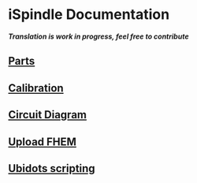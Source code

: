 # iSpindle Documentation

***Translation is work in progress, feel free to contribute***

## [Parts](Parts_en.md)

## [Calibration](Calibration_en.md)

## [Circuit Diagram](circuit_diagram_en.md)

## [Upload FHEM](upload-FHEM_en.md)

## [Ubidots scripting](ubidotsscripting_en.md)